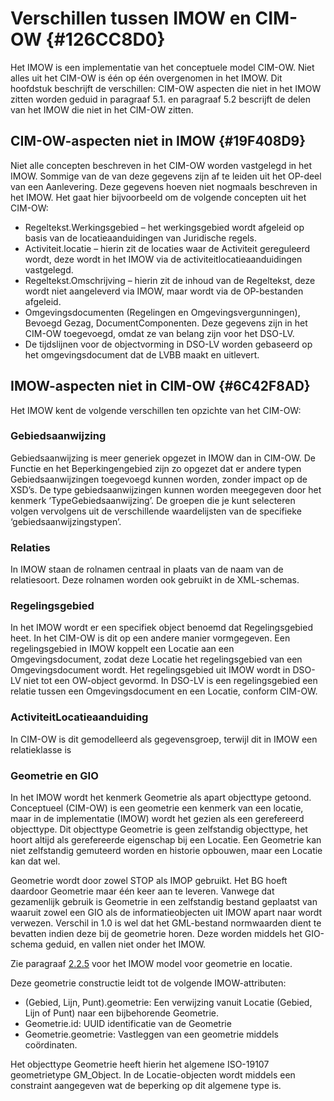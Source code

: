 # Verschillen tussen IMOW en CIM-OW {#126CC8D0}

Het IMOW is een implementatie van het conceptuele model CIM-OW. Niet alles uit het CIM-OW is één op één overgenomen in het IMOW. Dit hoofdstuk beschrijft de verschillen: CIM-OW aspecten die niet in het IMOW zitten worden geduid in paragraaf 5.1. en paragraaf 5.2 bescrijft  de delen van het IMOW die niet in het CIM-OW zitten.<br/>
## CIM-OW-aspecten niet in IMOW {#19F408D9}

Niet alle concepten beschreven in het CIM-OW worden vastgelegd in het IMOW.  Sommige van de van deze gegevens zijn af te leiden uit het OP-deel van een Aanlevering.  Deze gegevens hoeven niet nogmaals beschreven in het IMOW. Het gaat hier bijvoorbeeld om de volgende concepten uit het CIM-OW:<br/>
<ul><li>Regeltekst.Werkingsgebied – het werkingsgebied wordt afgeleid op basis van de locatieaanduidingen van Juridische regels.</li>
<li>Activiteit.locatie – hierin zit de locaties waar de Activiteit gereguleerd wordt, deze wordt in het IMOW via de activiteitlocatieaanduidingen vastgelegd.</li>
<li>Regeltekst.Omschrijving – hierin zit de inhoud van de Regeltekst, deze wordt niet aangeleverd via IMOW, maar wordt via de OP-bestanden afgeleid.</li>
<li>Omgevingsdocumenten (Regelingen en Omgevingsvergunningen), Bevoegd Gezag, DocumentComponenten. Deze gegevens zijn in het CIM-OW toegevoegd, omdat ze van belang zijn voor het DSO-LV.</li>
<li>De tijdslijnen voor de objectvorming in DSO-LV worden gebaseerd op het omgevingsdocument dat de LVBB maakt en uitlevert.</li>
</ul>

## IMOW-aspecten niet in CIM-OW {#6C42F8AD}

Het IMOW kent de volgende verschillen ten opzichte van het CIM-OW:

### Gebiedsaanwijzing

Gebiedsaanwijzing is meer generiek opgezet in IMOW dan in CIM-OW. De Functie en het Beperkingengebied zijn zo opgezet dat er andere typen Gebiedsaanwijzingen toegevoegd kunnen worden, zonder impact op de XSD’s. De type gebiedsaanwijzingen kunnen worden meegegeven door het kenmerk ‘TypeGebiedsaanwijzing’. De groepen die je kunt selecteren volgen vervolgens uit de verschillende waardelijsten van de specifieke ‘gebiedsaanwijzingstypen’.

### Relaties

In IMOW staan de rolnamen centraal in plaats van de naam van de relatiesoort. Deze rolnamen worden ook gebruikt in de XML-schemas.

### Regelingsgebied

In het IMOW wordt er een specifiek object benoemd dat Regelingsgebied heet. In het CIM-OW is dit op een andere manier vormgegeven. Een regelingsgebied in IMOW koppelt een Locatie aan een Omgevingsdocument, zodat deze Locatie het regelingsgebied van een Omgevingsdocument wordt. Het regelingsgebied uit IMOW wordt in DSO-LV niet tot een OW-object gevormd. In DSO-LV is een regelingsgebied een relatie tussen een Omgevingsdocument en een Locatie, conform CIM-OW.

### ActiviteitLocatieaanduiding
In CIM-OW is dit gemodelleerd als gegevensgroep, terwijl dit in IMOW een relatieklasse is

### Geometrie en GIO
In het IMOW wordt het kenmerk Geometrie als apart objecttype getoond. Conceptueel (CIM-OW) is een geometrie een kenmerk van een locatie, maar in de implementatie (IMOW) wordt het gezien als een gerefereerd objecttype. Dit objecttype Geometrie is geen zelfstandig objecttype, het hoort altijd als gerefereerde eigenschap bij een Locatie. Een Geometrie kan niet zelfstandig gemuteerd worden en historie opbouwen, maar een Locatie kan dat wel.

Geometrie wordt door zowel STOP als IMOP gebruikt. Het BG hoeft daardoor Geometrie maar één keer aan te leveren. Vanwege dat gezamenlijk gebruik is Geometrie in een zelfstandig bestand geplaatst van waaruit zowel een GIO als de informatieobjecten uit IMOW apart naar wordt verwezen. Verschil in 1.0 is wel dat het GML-bestand normwaarden dient te bevatten indien deze bij de geometrie horen. Deze worden middels het GIO-schema geduid, en vallen niet onder het IMOW.

Zie paragraaf <a href='#110333AD'>2.2.5</a> voor het IMOW model voor geometrie en locatie.

Deze geometrie constructie leidt tot de volgende IMOW-attributen:<br/>
<ul><li>(Gebied, Lijn, Punt).geometrie: Een verwijzing vanuit Locatie (Gebied, Lijn of Punt) naar een bijbehorende Geometrie.</li>
<li>Geometrie.id: UUID identificatie van de Geometrie</li>
<li>Geometrie.geometrie: Vastleggen van een geometrie middels coördinaten.</li>
</ul>

Het objecttype Geometrie heeft hierin het algemene ISO-19107 geometrietype GM_Object. In de Locatie-objecten wordt middels een constraint aangegeven wat de beperking op dit algemene type is.<br/>
